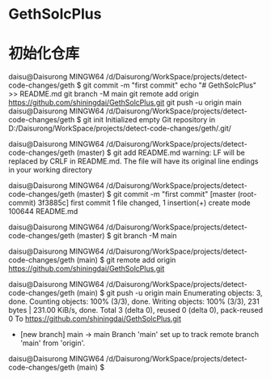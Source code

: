 # GethSolcPlus

# 初始化仓库
daisu@Daisurong MINGW64 /d/Daisurong/WorkSpace/projects/detect-code-changes/geth
$ git commit -m "first commit"
echo "# GethSolcPlus" >> README.md
git branch -M main
git remote add origin https://github.com/shiningdai/GethSolcPlus.git
git push -u origin main
daisu@Daisurong MINGW64 /d/Daisurong/WorkSpace/projects/detect-code-changes/geth
$ git init
Initialized empty Git repository in D:/Daisurong/WorkSpace/projects/detect-code-changes/geth/.git/

daisu@Daisurong MINGW64 /d/Daisurong/WorkSpace/projects/detect-code-changes/geth (master)
$ git add README.md
warning: LF will be replaced by CRLF in README.md.
The file will have its original line endings in your working directory

daisu@Daisurong MINGW64 /d/Daisurong/WorkSpace/projects/detect-code-changes/geth (master)
$ git commit -m "first commit"
[master (root-commit) 3f3885c] first commit
 1 file changed, 1 insertion(+)
 create mode 100644 README.md

daisu@Daisurong MINGW64 /d/Daisurong/WorkSpace/projects/detect-code-changes/geth (master)
$ git branch -M main

daisu@Daisurong MINGW64 /d/Daisurong/WorkSpace/projects/detect-code-changes/geth (main)
$ git remote add origin https://github.com/shiningdai/GethSolcPlus.git

daisu@Daisurong MINGW64 /d/Daisurong/WorkSpace/projects/detect-code-changes/geth (main)
$ git push -u origin main
Enumerating objects: 3, done.
Counting objects: 100% (3/3), done.
Writing objects: 100% (3/3), 231 bytes | 231.00 KiB/s, done.
Total 3 (delta 0), reused 0 (delta 0), pack-reused 0
To https://github.com/shiningdai/GethSolcPlus.git
 * [new branch]      main -> main
Branch 'main' set up to track remote branch 'main' from 'origin'.

daisu@Daisurong MINGW64 /d/Daisurong/WorkSpace/projects/detect-code-changes/geth (main)
$




